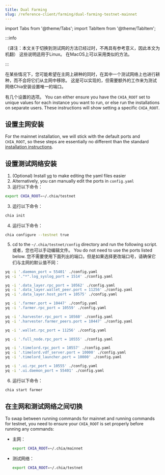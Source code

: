 ```yaml
---
title: Dual Farming
slug: /reference-client/farming/dual-farming-testnet-mainnet
---
```


import Tabs from '@theme/Tabs';
import TabItem from '@theme/TabItem';

:::info

（译注：本文关于切换到测试网的方法已经过时，不再具有参考意义，因此本文为机翻）
这些说明适用于Linux。 在MacOS上可以采用类似的方法。

:::

在某些情况下，您可能希望在主网上耕种的同时，在其中一个测试网络上也进行耕种，而不会将它们从主网中移除。 这是可以实现的，但需要额外的工作来为测试网络Chia安装设置唯一的端口。

有几个设置的选项。 You can either ensure you have the `CHIA_ROOT` set to unique values for each instance you want to run, or else run the installations on separate users. These instructions will show setting a specific `CHIA_ROOT`.

## 设置主网安装

For the mainnet installation, we will stick with the default ports and `CHIA_ROOT`, so these steps are essentially no different than the standard [installation instructions](/reference-client/install-and-setup/installation).

## 设置测试网络安装

1. (Optional) Install [yq](https://github.com/mikefarah/yq#install) to make editing the yaml files easier
  1. Alternatively, you can manually edit the ports in `config.yaml`
2. 运行以下命令：

```bash
export CHIA_ROOT=~/.chia/testnet
```

3. 运行以下命令：

```bash
chia init
```

4. 运行以下命令：

```bash
chia configure --testnet true
```

5. cd to the `~/.chia/testnet/config` directory and run the following script. 或者，您也可以手动编辑文件。 You do not need to use the ports listed below. 您不需要使用下面列出的端口，但是如果选择更改端口号，请确保它们与主网的默认值不同：

```bash
yq -i '.daemon_port = 55401' ./config.yaml
yq -i '."*".log_syslog_port = 1514' ./config.yaml

yq -i '.data_layer.rpc_port = 10562' ./config.yaml
yq -i '.data_layer.wallet_peer.port = 11256' ./config.yaml
yq -i '.data_layer.host_port = 10575' ./config.yaml

yq -i '.farmer.port = 10447' ./config.yaml
yq -i '.farmer.rpc_port = 10559' ./config.yaml

yq -i '.harvester.rpc_port = 10560' ./config.yaml
yq -i '.harvester.farmer_peers.port = 10447' ./config.yaml

yq -i '.wallet.rpc_port = 11256' ./config.yaml

yq -i '.full_node.rpc_port = 10555' ./config.yaml

yq -i '.timelord.rpc_port = 10557' ./config.yaml
yq -i '.timelord.vdf_server.port = 10000' ./config.yaml
yq -i '.timelord_launcher.port = 10000' ./config.yaml

yq -i '.ui.rpc_port = 10555' ./config.yaml
yq -i '.ui.daemon_port = 55401' ./config.yaml
```

6. 运行以下命令：

```bash
chia start farmer
```

## 在主网和测试网络之间切换

To swap between running commands for mainnet and running commands for testnet, you need to ensure your `CHIA_ROOT` is set properly before running any commands:

- 主网：

  ```bash
  export CHIA_ROOT=~/.chia/mainnet
  ```

- 测试网络：
  ```bash
  export CHIA_ROOT=~/.chia/testnet
  ```
